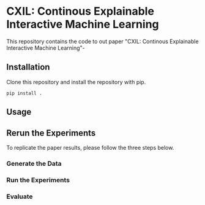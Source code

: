 # CXIL: Continous Explainable Interactive Machine Learning 

This repository contains the code to out paper "CXIL: Continous Explainable Interactive Machine Learning"-

## Installation 

Clone this repository and install the repository with pip.
```
pip install .
```

## Usage 

## Rerun the Experiments
To replicate the paper results, please follow the three steps below. 
### Generate the Data 
### Run the Experiments
### Evaluate 
